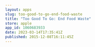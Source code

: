 ```yaml
---
layout: apps
slug: too-good-to-go-end-food-waste
title: "Too Good To Go: End Food Waste"
store: apple
app_id: 1060683933
date: 2023-03-14T17:35:41Z
published: 2015-12-08T16:11:45Z
---
```

